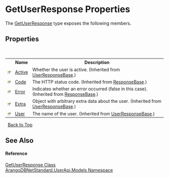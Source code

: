 # GetUserResponse Properties
 

The <a href="b9224bf1-bba9-ba50-4f30-33ee63596bdb">GetUserResponse</a> type exposes the following members.


## Properties
&nbsp;<table><tr><th></th><th>Name</th><th>Description</th></tr><tr><td>![Public property](media/pubproperty.gif "Public property")</td><td><a href="0646e121-f4f2-25fb-b596-302f2e424387">Active</a></td><td>
Whether the user is active.
 (Inherited from <a href="7495a6d5-68ed-7bed-659d-4ce86a7c4435">UserResponseBase</a>.)</td></tr><tr><td>![Public property](media/pubproperty.gif "Public property")</td><td><a href="52f5472d-6805-c232-c4cc-eb18bf662914">Code</a></td><td>
The HTTP status code.
 (Inherited from <a href="ee8e8d29-b2e6-a6c5-10d1-882e90aaf3c8">ResponseBase</a>.)</td></tr><tr><td>![Public property](media/pubproperty.gif "Public property")</td><td><a href="85105c48-5b88-533a-5ef5-18586346e0aa">Error</a></td><td>
Indicates whether an error occurred (false in this case).
 (Inherited from <a href="ee8e8d29-b2e6-a6c5-10d1-882e90aaf3c8">ResponseBase</a>.)</td></tr><tr><td>![Public property](media/pubproperty.gif "Public property")</td><td><a href="59d9bc90-fc60-fbd9-116b-228339bf9ca2">Extra</a></td><td>
Object with arbitrary extra data about the user.
 (Inherited from <a href="7495a6d5-68ed-7bed-659d-4ce86a7c4435">UserResponseBase</a>.)</td></tr><tr><td>![Public property](media/pubproperty.gif "Public property")</td><td><a href="aa100c79-e66a-e43a-c12f-1466bd676509">User</a></td><td>
The name of the user.
 (Inherited from <a href="7495a6d5-68ed-7bed-659d-4ce86a7c4435">UserResponseBase</a>.)</td></tr></table>&nbsp;
<a href="#getuserresponse-properties">Back to Top</a>

## See Also


#### Reference
<a href="b9224bf1-bba9-ba50-4f30-33ee63596bdb">GetUserResponse Class</a><br /><a href="3f782427-687a-00ed-a402-dbe7f114707d">ArangoDBNetStandard.UserApi.Models Namespace</a><br />